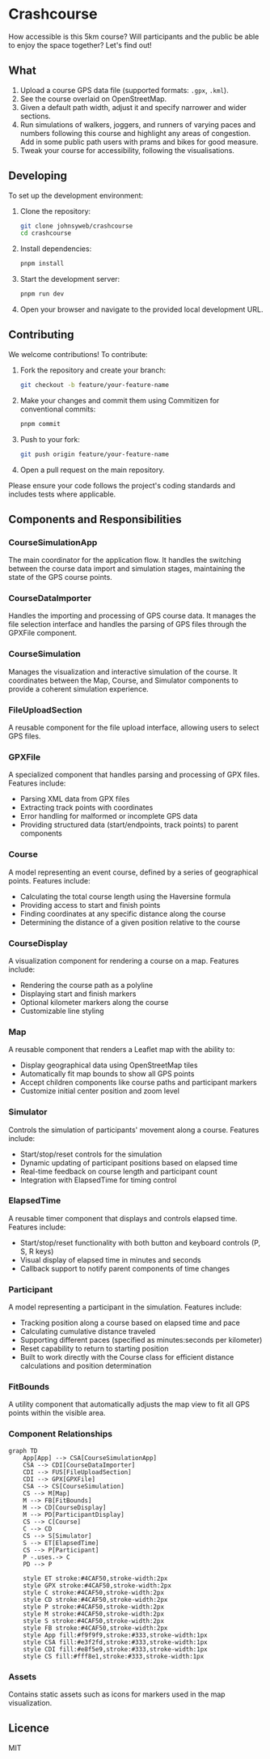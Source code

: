 # Crashcourse

How accessible is this 5km course? Will participants and the public be able to enjoy the space together? Let's find out!

## What

1. Upload a course GPS data file (supported formats: `.gpx`, `.kml`).
2. See the course overlaid on OpenStreetMap.
3. Given a default path width, adjust it and specify narrower and wider sections.
4. Run simulations of walkers, joggers, and runners of varying paces and numbers following this course and highlight any areas of congestion. Add in some public path users with prams and bikes for good measure.
5. Tweak your course for accessibility, following the visualisations.

## Developing

To set up the development environment:

1. Clone the repository:

   ```bash
   git clone johnsyweb/crashcourse
   cd crashcourse
   ```

2. Install dependencies:

   ```bash
   pnpm install
   ```

3. Start the development server:

   ```bash
   pnpm run dev
   ```

4. Open your browser and navigate to the provided local development URL.

## Contributing

We welcome contributions! To contribute:

1. Fork the repository and create your branch:

   ```bash
   git checkout -b feature/your-feature-name
   ```

2. Make your changes and commit them using Commitizen for conventional commits:

   ```bash
   pnpm commit
   ```

3. Push to your fork:

   ```bash
   git push origin feature/your-feature-name
   ```

4. Open a pull request on the main repository.

Please ensure your code follows the project's coding standards and includes tests where applicable.

## Components and Responsibilities

### CourseSimulationApp

The main coordinator for the application flow. It handles the switching between the course data import and simulation stages, maintaining the state of the GPS course points.

### CourseDataImporter

Handles the importing and processing of GPS course data. It manages the file selection interface and handles the parsing of GPS files through the GPXFile component.

### CourseSimulation

Manages the visualization and interactive simulation of the course. It coordinates between the Map, Course, and Simulator components to provide a coherent simulation experience.

### FileUploadSection

A reusable component for the file upload interface, allowing users to select GPS files.

### GPXFile

A specialized component that handles parsing and processing of GPX files. Features include:

- Parsing XML data from GPX files
- Extracting track points with coordinates
- Error handling for malformed or incomplete GPS data
- Providing structured data (start/endpoints, track points) to parent components

### Course

A model representing an event course, defined by a series of geographical points. Features include:

- Calculating the total course length using the Haversine formula
- Providing access to start and finish points
- Finding coordinates at any specific distance along the course
- Determining the distance of a given position relative to the course

### CourseDisplay

A visualization component for rendering a course on a map. Features include:

- Rendering the course path as a polyline
- Displaying start and finish markers
- Optional kilometer markers along the course
- Customizable line styling

### Map

A reusable component that renders a Leaflet map with the ability to:

- Display geographical data using OpenStreetMap tiles
- Automatically fit map bounds to show all GPS points
- Accept children components like course paths and participant markers
- Customize initial center position and zoom level

### Simulator

Controls the simulation of participants' movement along a course. Features include:

- Start/stop/reset controls for the simulation
- Dynamic updating of participant positions based on elapsed time
- Real-time feedback on course length and participant count
- Integration with ElapsedTime for timing control

### ElapsedTime

A reusable timer component that displays and controls elapsed time. Features include:

- Start/stop/reset functionality with both button and keyboard controls (P, S, R keys)
- Visual display of elapsed time in minutes and seconds
- Callback support to notify parent components of time changes

### Participant

A model representing a participant in the simulation. Features include:

- Tracking position along a course based on elapsed time and pace
- Calculating cumulative distance traveled
- Supporting different paces (specified as minutes:seconds per kilometer)
- Reset capability to return to starting position
- Built to work directly with the Course class for efficient distance calculations and position determination

### FitBounds

A utility component that automatically adjusts the map view to fit all GPS points within the visible area.

### Component Relationships

```mermaid
graph TD
    App[App] --> CSA[CourseSimulationApp]
    CSA --> CDI[CourseDataImporter]
    CDI --> FUS[FileUploadSection]
    CDI --> GPX[GPXFile]
    CSA --> CS[CourseSimulation]
    CS --> M[Map]
    M --> FB[FitBounds]
    M --> CD[CourseDisplay]
    M --> PD[ParticipantDisplay]
    CS --> C[Course]
    C --> CD
    CS --> S[Simulator]
    S --> ET[ElapsedTime]
    CS --> P[Participant]
    P -.uses.-> C
    PD --> P

    style ET stroke:#4CAF50,stroke-width:2px
    style GPX stroke:#4CAF50,stroke-width:2px
    style C stroke:#4CAF50,stroke-width:2px
    style CD stroke:#4CAF50,stroke-width:2px
    style P stroke:#4CAF50,stroke-width:2px
    style M stroke:#4CAF50,stroke-width:2px
    style S stroke:#4CAF50,stroke-width:2px
    style FB stroke:#4CAF50,stroke-width:2px
    style App fill:#f9f9f9,stroke:#333,stroke-width:1px
    style CSA fill:#e3f2fd,stroke:#333,stroke-width:1px
    style CDI fill:#e8f5e9,stroke:#333,stroke-width:1px
    style CS fill:#fff8e1,stroke:#333,stroke-width:1px
```

### Assets

Contains static assets such as icons for markers used in the map visualization.

## Licence

MIT
